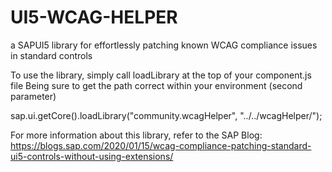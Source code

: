 # UI5-WCAG-HELPER
a SAPUI5 library for effortlessly patching known WCAG compliance issues in standard controls

To use the library, simply call loadLibrary at the top of your component.js file
Being sure to get the path correct within your environment (second parameter)

sap.ui.getCore().loadLibrary("community.wcagHelper", "../../wcagHelper/"); 

For more information about this library, refer to the SAP Blog: 
https://blogs.sap.com/2020/01/15/wcag-compliance-patching-standard-ui5-controls-without-using-extensions/

